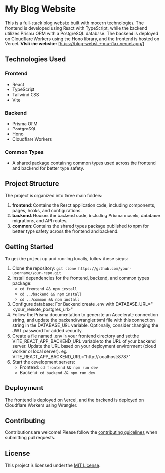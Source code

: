 # My Blog Website

This is a full-stack blog website built with modern technologies. The frontend is developed using React with TypeScript, while the backend utilizes Prisma ORM with a PostgreSQL database. The backend is deployed on Cloudflare Workers using the Hono library, and the frontend is hosted on Vercel.
**Visit the website:** [https://blog-website-mu-flax.vercel.app/]


## Technologies Used

### Frontend
- React
- TypeScript
- Tailwind CSS
- Vite

### Backend
- Prisma ORM
- PostgreSQL
- Hono
- Cloudflare Workers

### Common Types
- A shared package containing common types used across the frontend and backend for better type safety.

## Project Structure

The project is organized into three main folders:

1. **frontend**: Contains the React application code, including components, pages, hooks, and configurations.
2. **backend**: Houses the backend code, including Prisma models, database migrations, and API routes.
3. **common**: Contains the shared types package published to npm for better type safety across the frontend and backend.

## Getting Started

To get the project up and running locally, follow these steps:

1. Clone the repository: `git clone https://github.com/your-username/your-repo.git`
2. Install dependencies for the frontend, backend, and common types package:
   - `cd frontend && npm install`
   - `cd ../backend && npm install`
   - `cd ../common && npm install`
3. Configure database: For Backend create .env with DATABASE_URL="<your_remote_postgres_url>"
4. Follow the Prisma documentation to generate an Accelerate connection string, and update the 
   backend/wrangler.toml file with this connection string in the DATABASE_URL variable.
   Optionally, consider changing the JWT password for added security.
5. Create a file named .env in your frontend directory and set the VITE_REACT_APP_BACKEND_URL
   variable to the URL of your backend server. Update the URL based on your deployment environment
   (cloud worker or local server).
   eg. VITE_REACT_APP_BACKEND_URL="http://localhost:8787"
6. Start the development servers:
   - Frontend: `cd frontend && npm run dev`
   - Backend: `cd backend && npm run dev`


## Deployment

The frontend is deployed on Vercel, and the backend is deployed on Cloudflare Workers using Wrangler.

## Contributing

Contributions are welcome! Please follow the [contributing guidelines](CONTRIBUTING.md) when submitting pull requests.

## License

This project is licensed under the [MIT License](LICENSE).
